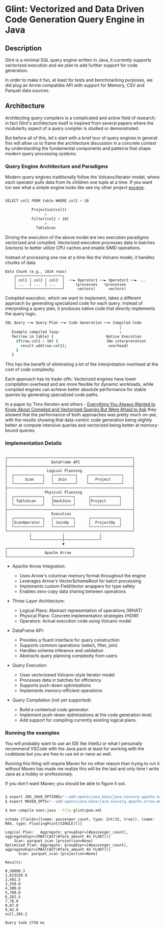 # Glint: Vectorized and Data Driven Code Generation Query Engine in Java

## Description

Glint is a minimal SQL query engine written in Java, it currently supports
vectorized execution and we plan to add further support for code generation.

In order to make it fun, at least for tests and benchmarking purposes, we did plug
an Arrow compatible API with support for Memory, CSV and Parquet data sources.

## Architecture

Architecting query compilers is a complicated and active field of research; in fact
Glint's architecture itself is inspired from several papers where the modularity
aspect of a query compiler is studied or demonstrated.

But before all of this, let's start with a brief tour of query engines in general this
will allow us to frame the architecture discussion in a concrete context by understanding
the fundamental components and patterns that shape modern query processing systems.

### Query Engine Architecture and Paradigms

Modern query engines traditionally follow the Volcano/Iterator model, where each operator
pulls data from its children one tuple at a time. If you want ton see what a simple
engine looks like see my other project [eocene](https://github.com/clflushopt/eocene).

```sh

SELECT col1 FROM table WHERE col2 > 10

            Projection(col1)
                  ↑
            Filter(col2 > 10)
                  ↑
              TableScan
```

Driving the execution of the above model are two execution paradigms: vectorized and compiled.
Vectorized execution processes data in batches (vectors) to better utilize CPU caches and
enable SIMD operations.

Instead of processing one row at a time like the Volcano model, it handles chunks of data

```
Data Chunk (e.g., 1024 rows)
    ┌─────────────────────┐
    │ col1 │ col2 │ col3  │  ──► Operator1 ──► Operator2 ──► ...
    │ ...  │ ...  │ ...   │     (processes   (processes
    └─────────────────────┘      vectors)      vectors)
```

Compiled execution, which we want to implement, takes a different approach by generating specialized
code for each query. Instead of interpreting a query plan, it produces native code that directly
implements the query logic.

```sh
SQL Query ──► Query Plan ──► Code Generation ──► Compiled Code
                                                    │
   Example compiled loop:                           ↓
   for(row in table) {                        Native Execution
     if(row.col2 > 10) {                      (No interpretation
       result.add(row.col1);                   overhead)
     }
   }
```

This has the benefit of eliminating a lot of the interpretation overhead at the cost of code
complexity.

Each approach has its trade-offs: Vectorized engines have lower compilation overhead and are
more flexible for dynamic workloads, while compiled engines can achieve better absolute performance
for stable queries by generating specialized code paths.

In a paper by Timo Kersten and others - [Everything You Always Wanted to Know About Compiled and Vectorized Queries But Were Afraid to Ask](https://www.vldb.org/pvldb/vol11/p2209-kersten.pdf) they showed that the performance of
both approaches was pretty much on-par, with the results showing that data-centric code generation
being slightly better at compute intensive queries and vectorized being better at memory-bound
queries.

### Implementation Details

```

┌─────────────────────────────────────────────────────────┐
│                    DataFrame API                        │
├─────────────────────────────────────────────────────────┤
│                  Logical Planning                       │
│  ┌─────────────┐   ┌──────────┐    ┌───────────────┐    │
│  │     Scan    │   │  Join    │    │   Project     │    │
│  └─────────────┘   └──────────┘    └───────────────┘    │
├─────────────────────────────────────────────────────────┤
│                 Physical Planning                       │
│  ┌─────────────┐   ┌─────────┐      ┌─────────────┐     │
│  │ TableScan   │   │HashJoin │      │Project      │     │
│  └─────────────┘   └─────────┘      └─────────────┘     │
├─────────────────────────────────────────────────────────┤
│                    Execution                            │
│  ┌─────────────┐   ┌─────────┐      ┌─────────────┐     │
│  │ScanOperator │   │ JoinOp  │      │  ProjectOp  │     │
│  └─────────────┘   └─────────┘      └─────────────┘     │
└─────────────────────────────────────────────────────────┘
           │              │                │
           └──────────────┼────────────────┘
                          ▼
┌─────────────────────────────────────────────────────────┐
│                 Apache Arrow                            │
└─────────────────────────────────────────────────────────┘

```

- Apache Arrow Integration:
  - Uses Arrow's columnar memory format throughout the engine
  - Leverages Arrow's VectorSchemaRoot for batch processing
  - Implements custom FieldVector wrappers for type safety
  - Enables zero-copy data sharing between operations

- Three-Layer Architecture:
  - Logical Plans: Abstract representation of operations (WHAT)
  - Physical Plans: Concrete implementation strategies (HOW)
  - Operators: Actual execution code using Volcano model

- DataFrame API:
  - Provides a fluent interface for query construction
  - Supports common operations (select, filter, join)
  - Handles schema inference and validation
  - Abstracts query planning complexity from users

- Query Execution:
  - Uses vectorizewd Volcano-style iterator model
  - Processes data in batches for efficiency
  - Supports push-down optimizations
  - Implements memory-efficient operations

- Query Compilation (not yet supported):
  - Build a contextual code generator.
  - Implement push-down optimizations at the code generation level.
  - Add support for compiling currently existing logical plans.

### Running the examples

You will probably want to use an IDE like IntelliJ or what I personally recommend VSCode with the
Java pack at least for working with the codebase but you are free to use ed or nano as well.

Running this thing will require Maven for no other reason than trying to run it without Maven
has made me realize this will be the last and only time I write Java as a hobby or professionaly.

If you don't want Maven; you should be able to figure it out.

```sh

$ export JDK_JAVA_OPTIONS="--add-opens=java.base/java.nio=org.apache.arrow.memory.core,ALL-UNNAMED"
$ export MAVEN_OPTS="--add-opens=java.base/java.nio=org.apache.arrow.memory.core,ALL-UNNAMED"

$ mvn compile exec:java --file glint/pom.xml
```

```
Schema [fields=[(name: passenger_count, type: Int(32, true)), (name: MAX, type: FloatingPoint(SINGLE))]]

Logical Plan:   Aggregate: groupExpr=[#passenger_count], aggregateExpr=[MAX(CAST(#fare_amount AS FLOAT))]
    Scan: parquet_scan [projection=None]
Optimized Plan: Aggregate: groupExpr=[#passenger_count], aggregateExpr=[MAX(CAST(#fare_amount AS FLOAT))]
      Scan: parquet_scan [projection=None]

Results:

0,36090.3
1,623259.9
2,492.5
3,350.0
4,500.0
5,760.0
6,262.5
7,78.0
8,87.0
9,92.0
null,103.2

Query took 2758 ms
```